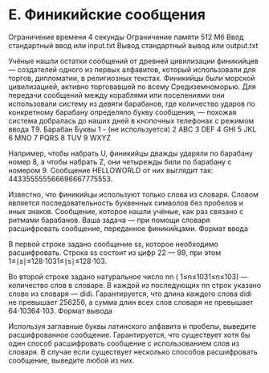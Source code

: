 # E. Финикийские сообщения

Ограничение времени	4 секунды
Ограничение памяти	512 Мб
Ввод	стандартный ввод или input.txt
Вывод	стандартный вывод или output.txt

Учёные нашли остатки сообщений от древней цивилизации финикийцев — создателей одного из первых алфавитов, который использовали для торгов, дипломатии, в религиозных текстах. Финикийцы были морской цивилизацией, активно торговавшей по всему Средиземноморью. Для передачи сообщений между кораблями или поселениями они использовали систему из девяти барабанов, где количество ударов по конкретному барабану определяло букву сообщения, — похожая система добралась до наших дней в кнопочных телефонах с режимом ввода Т9.
Барабан 	Буквы
1 	- (не используется)
2 	ABC
3 	DEF
4 	GHI
5 	JKL
6 	MNO
7 	PQRS
8 	TUV
9 	WXYZ

Например, чтобы набрать U, финикийцы дважды ударяли по барабану номер 8, а чтобы набрать Z, они четырежды били по барабану с номером 9. Сообщение HELLOWORLD от них выглядит так: 443355555566696667775553.

Известно, что финикийцы используют только слова из словаря. Словом является последовательность буквенных символов без пробелов и иных знаков. Сообщение, которое нашли учёные, как раз связано с ритмами барабанов. Ваша задача — при помощи словаря расшифровать сообщение, переданное финикийцами.
Формат ввода

В первой строке задано сообщение ss, которое необходимо расшифровать. Строка ss состоит из цифр 22 — 99, при этом 1≤∣s∣≤128⋅1031≤∣s∣≤128⋅103.

Во второй строке задано натуральное число nn ( 1≤n≤1031≤n≤103) — количество слов в словаре. В каждой из последующих nn строк указано слово из словаря — didi​. Гарантируется, что длина каждого слова didi​ не превышает 256256, а сумма длин всех слов словаря не превышает 64⋅10364⋅103.
Формат вывода

Используя заглавные буквы латинского алфавита и пробелы, выведите расшифрованное сообщение. Гарантируется, что существует хотя бы один способ расшифровать сообщение с использованием слов из словаря. В случае если существует несколько способов расшифровать сообщение, выведите любой из них.